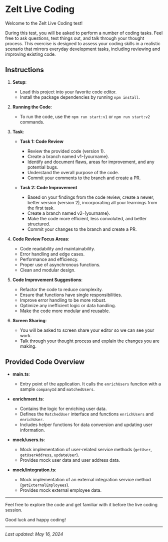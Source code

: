 # Zelt Live Coding

Welcome to the Zelt Live Coding test!

During this test, you will be asked to perform a number of coding tasks. Feel free to ask questions, test things out, and talk through your thought process. This exercise is designed to assess your coding skills in a realistic scenario that mirrors everyday development tasks, including reviewing and improving existing code.

## Instructions

1. **Setup**:
   - Load this project into your favorite code editor.
   - Install the package dependencies by running `npm install`.

2. **Running the Code**:
   - To run the code, use the `npm run start:v1` or `npm run start:v2` commands.

3. **Task**:
   - **Task 1: Code Review**
     - Review the provided code (version 1). 
     - Create a branch named v1-{yourname}.
     - Identify and document flaws, areas for improvement, and any potential bugs.
     - Understand the overall purpose of the code.
     - Commit your comments to the branch and create a PR.

   - **Task 2: Code Improvement**
     - Based on your findings from the code review, create a newer, better version (version 2), incorporating all your learnings from the first task.
     - Create a branch named v2-{yourname}.
     - Make the code more efficient, less convoluted, and better structured.
     - Commit your changes to the branch and create a PR.

4. **Code Review Focus Areas**:
   - Code readability and maintainability.
   - Error handling and edge cases.
   - Performance and efficiency.
   - Proper use of asynchronous functions.
   - Clean and modular design.

5. **Code Improvement Suggestions**:
   - Refactor the code to reduce complexity.
   - Ensure that functions have single responsibilities.
   - Improve error handling to be more robust.
   - Optimize any inefficient logic or data handling.
   - Make the code more modular and reusable.

6. **Screen Sharing**:
   - You will be asked to screen share your editor so we can see your work.
   - Talk through your thought process and explain the changes you are making.

## Provided Code Overview

- **main.ts**:
  - Entry point of the application. It calls the `enrichUsers` function with a sample `companyId` and `matchedUsers`.

- **enrichment.ts**:
  - Contains the logic for enriching user data.
  - Defines the `MatchedUser` interface and functions `enrichUsers` and `enrichUser`.
  - Includes helper functions for data conversion and updating user information.

- **mock/users.ts**:
  - Mock implementation of user-related service methods (`getUser`, `getUserAddress`, `updateUser`).
  - Provides mock user data and user address data.

- **mock/integration.ts**:
  - Mock implementation of an external integration service method (`getExternalEmployees`).
  - Provides mock external employee data.

***

Feel free to explore the code and get familiar with it before the live coding session.

Good luck and happy coding!

***

<em>Last updated: May 16, 2024</em>